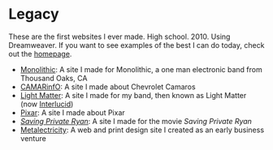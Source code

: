 # Legacy

These are the first websites I ever made.  High school.  2010.  Using Dreamweaver.  If you want to see examples of the best I can do today, check out the [homepage](/).

- [Monolithic](/legacy/metalectricity/monolithic): A site I made for Monolithic, a one man electronic band from Thousand Oaks, CA
- [CAMARinfO](/legacy/metalectricity/camarinfo): A site I made about Chevrolet Camaros
- [Light Matter](/legacy/metalectricity/light): A site I made for my band, then known as Light Matter (now [Interlucid](https://interlucid.com/))
- [Pixar](/legacy/metalectricity/pixar): A site I made about Pixar
- _[Saving Private Ryan](/legacy/metalectricity/ryan)_: A site I made for the movie _Saving Private Ryan_
- [Metalectricity](/legacy/metalectricity): A web and print design site I created as an early business venture
